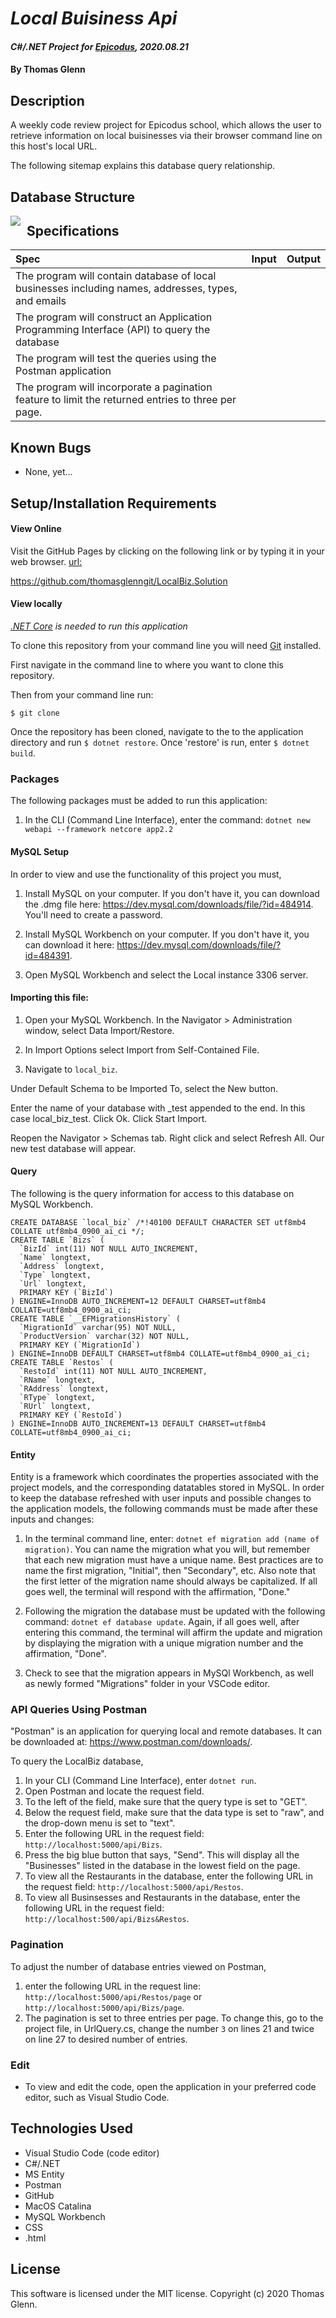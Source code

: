 # _Local Buisiness Api_

#### _C#/.NET Project for [Epicodus](https://www.epicodus.com/), 2020.08.21_

#### By **Thomas Glenn**

## Description
A weekly code review project for Epicodus school, which allows the user to retrieve information on local buisinesses via their browser command line on this host's local URL. 


The following sitemap explains this database query relationship.

## Database Structure
<img src="LocalBiz/wwwroot/assets/images/Biz.png"          style="float: left; margin-right: 10px;" />

## Specifications

| Spec | Input | Output | 
|:--------- |:--------- |:-------- |
| The program will contain database of local businesses including names, addresses, types, and emails |  
| The program will construct an Application Programming Interface (API) to query the database  | 
| The program will test the queries using the Postman application |
| The program will incorporate a pagination feature to limit the returned entries to three per page. |

## Known Bugs
*    None, yet...

## Setup/Installation Requirements
#### View Online
Visit the GitHub Pages by clicking on the following link or by typing it in your web browser. 
<url:>

https://github.com/thomasglenngit/LocalBiz.Solution

#### View locally

*[.NET Core](https://dotnet.microsoft.com/download/dotnet-core/2.2) is needed to run this application*

To clone this repository from your command line you will need [Git](https://git-scm.com/) installed. 

First navigate in the command line to where you want to clone this repository. 

Then from your command line run:

`$ git clone `

Once the repository has been cloned, navigate to the to the application directory and run `$ dotnet restore`.
Once 'restore' is run, enter `$ dotnet build`.

### Packages
The following packages must be added to run this application:
1. In the CLI (Command Line Interface), enter the command: `dotnet new webapi --framework netcore app2.2`

#### MySQL Setup
In order to view and use the functionality of this project you must,
1. Install MySQL on your computer. If you don't have it, you can download the .dmg file here:
https://dev.mysql.com/downloads/file/?id=484914. You'll need to create a password.

2. Install MySQL Workbench on your computer. If you don't have it, you can download it here:
https://dev.mysql.com/downloads/file/?id=484391.

3. Open MySQL Workbench and select the Local instance 3306 server. 

#### Importing this file:
1. Open your MySQL Workbench. In the Navigator > Administration window, select Data Import/Restore.

2. In Import Options select Import from Self-Contained File.

3. Navigate to `local_biz`.

Under Default Schema to be Imported To, select the New button.

Enter the name of your database with _test appended to the end.
In this case local_biz_test.
Click Ok.
Click Start Import.

Reopen the Navigator > Schemas tab. Right click and select Refresh All. Our new test database will appear.


#### Query
The following is the query information for access to this database on MySQL Workbench.
```
CREATE DATABASE `local_biz` /*!40100 DEFAULT CHARACTER SET utf8mb4 COLLATE utf8mb4_0900_ai_ci */;
CREATE TABLE `Bizs` (
  `BizId` int(11) NOT NULL AUTO_INCREMENT,
  `Name` longtext,
  `Address` longtext,
  `Type` longtext,
  `Url` longtext,
  PRIMARY KEY (`BizId`)
) ENGINE=InnoDB AUTO_INCREMENT=12 DEFAULT CHARSET=utf8mb4 COLLATE=utf8mb4_0900_ai_ci;
CREATE TABLE `__EFMigrationsHistory` (
  `MigrationId` varchar(95) NOT NULL,
  `ProductVersion` varchar(32) NOT NULL,
  PRIMARY KEY (`MigrationId`)
) ENGINE=InnoDB DEFAULT CHARSET=utf8mb4 COLLATE=utf8mb4_0900_ai_ci;
CREATE TABLE `Restos` (
  `RestoId` int(11) NOT NULL AUTO_INCREMENT,
  `RName` longtext,
  `RAddress` longtext,
  `RType` longtext,
  `RUrl` longtext,
  PRIMARY KEY (`RestoId`)
) ENGINE=InnoDB AUTO_INCREMENT=13 DEFAULT CHARSET=utf8mb4 COLLATE=utf8mb4_0900_ai_ci;

```

#### Entity
Entity is a framework which coordinates the properties associated with the project models, and the corresponding datatables stored in MySQL. In order to keep the database refreshed with user inputs and possible changes to the application models, the following commands must be made after these inputs and changes:

1. In the terminal command line, enter: `dotnet ef migration add (name of migration)`. You can name the migration what you will, but remember that each new migration must have a unique name. Best practices are to name the first migration, "Initial", then "Secondary", etc. Also note that the first letter of the migration name should always be capitalized. If all goes well, the terminal will respond with the affirmation, "Done."

2. Following the migration the database must be updated with the following command: `dotnet ef database update`. Again, if all goes well, after entering this command, the terminal will affirm the update and migration by displaying the migration with a unique migration number and the affirmation, "Done".

3. Check to see that the migration appears in MySQl Workbench, as well as newly formed "Migrations" folder in your VSCode editor.


### API Queries Using Postman
"Postman" is an application for querying local and remote databases. It can be downloaded at: https://www.postman.com/downloads/.

To query the LocalBiz database, 
1. In your CLI (Command Line Interface), enter `dotnet run`.
2. Open Postman and locate the request field. 
3. To the left of the field, make sure that the query type is set to "GET". 
4. Below the request field, make sure that the data type is set to "raw", and the drop-down menu is set to "text".
5. Enter the following URL in the request field: `http://localhost:5000/api/Bizs`. 
6. Press the big blue button that says, "Send". This will display all the "Businesses" listed in the database in the lowest field on the page.
7. To view all the Restaurants in the database, enter the following URL in the request field: `http://localhost:5000/api/Restos`.
8. To view all Businsesses and Restaurants in the database, enter the following URL in the request field: `http://localhost:500/api/Bizs&Restos`.

### Pagination 
To adjust the number of database entries viewed on Postman, 
1. enter the following URL in the request line: `http://localhost:5000/api/Restos/page` or `http://localhost:5000/api/Bizs/page`.
2. The pagination is set to three entries per page. To change this, go to the project file, in UrlQuery.cs, change the number `3` on lines 21 and twice on line 27 to desired number of entries.

### Edit
* To view and edit the code, open the application in your preferred code editor, such as Visual Studio Code.

## Technologies Used
* Visual Studio Code (code editor)
* C#/.NET
* MS Entity
* Postman
* GitHub
* MacOS Catalina
* MySQL Workbench
* CSS
* .html

## License
This software is licensed under the MIT license. Copyright (c) 2020 Thomas Glenn.

